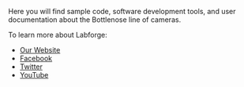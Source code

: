 Here you will find sample code, software development tools, and user documentation about the Bottlenose line of cameras. 

To learn more about Labforge:

 * [Our Website](https://labforge.ca/)
 * [Facebook](https://www.facebook.com/LabforgeInc)
 * [Twitter](https://twitter.com/labforge)
 * [YouTube](https://www.youtube.com/channel/UCeknELGw7DHiJA-92zA0tkA)
